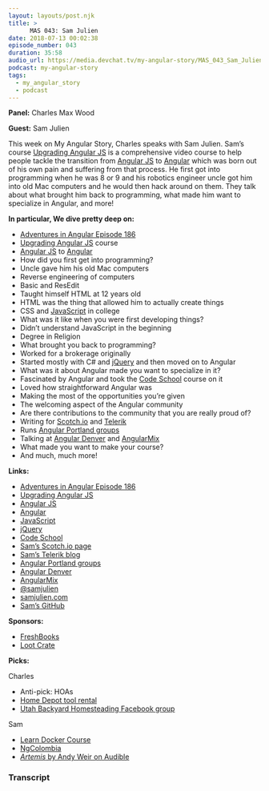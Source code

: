 ```yaml
---
layout: layouts/post.njk
title: >
      MAS 043: Sam Julien
date: 2018-07-13 00:02:38
episode_number: 043
duration: 35:58
audio_url: https://media.devchat.tv/my-angular-story/MAS_043_Sam_Julien.mp3
podcast: my-angular-story
tags: 
  - my_angular_story
  - podcast
---
```


 **Panel:** Charles Max Wood

**Guest:** Sam Julien

This week on My Angular Story, Charles speaks with Sam Julien. Sam’s course [Upgrading Angular JS](https://www.upgradingangularjs.com/) is a comprehensive video course to help people tackle the transition from [Angular JS](https://angularjs.org/) to [Angular](https://angular.io/) which was born out of his own pain and suffering from that process. He first got into programming when he was 8 or 9 and his robotics engineer uncle got him into old Mac computers and he would then hack around on them. They talk about what brought him back to programming, what made him want to specialize in Angular, and more!

**In particular, We dive pretty deep on:**

- [Adventures in Angular Episode 186](https://devchat.tv/adv-in-angular/aia-186-ngupgrade-in-the-real-world-with-sam-julien)
- [Upgrading Angular JS](https://www.upgradingangularjs.com/) course
- [Angular JS](https://angularjs.org/) to [Angular](https://angular.io/)
- How did you first get into programming?
- Uncle gave him his old Mac computers
- Reverse engineering of computers
- Basic and ResEdit 
- Taught himself HTML at 12 years old
- HTML was the thing that allowed him to actually create things
- CSS and [JavaScript](https://www.javascript.com/) in college
- What was it like when you were first developing things?
- Didn’t understand JavaScript in the beginning
- Degree in Religion
- What brought you back to programming?
- Worked for a brokerage originally 
- Started mostly with C# and [jQuery](https://jquery.com/) and then moved on to Angular
- What was it about Angular made you want to specialize in it?
- Fascinated by Angular and took the [Code School](https://www.pluralsight.com/codeschool) course on it
- Loved how straightforward Angular was
- Making the most of the opportunities you’re given
- The welcoming aspect of the Angular community
- Are there contributions to the community that you are really proud of?
- Writing for [Scotch.io](https://scotch.io/@samjulien) and [Telerik](https://www.telerik.com/blogs/author/sam-julien)
- Runs [Angular Portland groups](https://www.meetup.com/ngpdxers/)
- Talking at [Angular Denver](http://angulardenver.com/) and [AngularMix](https://angularmix.com/#!/)
- What made you want to make your course?
- And much, much more!

**Links:**

- [Adventures in Angular Episode 186](https://devchat.tv/adv-in-angular/aia-186-ngupgrade-in-the-real-world-with-sam-julien)
- [Upgrading Angular JS](https://www.upgradingangularjs.com/)
- [Angular JS](https://angularjs.org/)
- [Angular](https://angular.io/)
- [JavaScript](https://www.javascript.com/)
- [jQuery](https://jquery.com/)
- [Code School](https://www.pluralsight.com/codeschool)
- [Sam’s Scotch.io page](https://scotch.io/@samjulien)
- [Sam’s Telerik blog](https://www.telerik.com/blogs/author/sam-julien)
- [Angular Portland groups](https://www.meetup.com/ngpdxers/)
- [Angular Denver](http://angulardenver.com/)
- [AngularMix](https://angularmix.com/#!/)
- [@samjulien](https://twitter.com/samjulien?ref_src=twsrc%255Egoogle%257Ctwcamp%255Eserp%257Ctwgr%255Eauthor)
- [samjulien.com](http://www.samjulien.com/)
- [Sam’s GitHub](https://github.com/samjulien)

**Sponsors:**

- [FreshBooks](https://www.freshbooks.com/invoice?ref=11731&utm_source=pbm&utm_medium=affiliate-program&utm_influencer=419364&utm_campaign=podcast-influencers)
- [Loot Crate](https://www.lootcrate.com/)

**Picks:**

Charles

- Anti-pick: HOAs
- [Home Depot tool rental](https://www.homedepot.com/c/tool_and_truck_rental)
- [Utah Backyard Homesteading Facebook group](https://www.facebook.com/groups/UtahBackyardHomesteading/?ref=br_rs)

Sam

- [Learn Docker Course](https://learndocker.online/purchase?couponCode=angularstory)
- [NgColombia](https://www.ngcolombia.com/)
- [_Artemis_ by Andy Weir on Audible](https://www.audible.com/pd/Sci-Fi-Fantasy/Artemis-Audiobook/B072R1CY4P)


### Transcript


